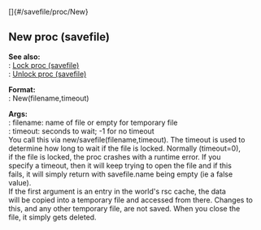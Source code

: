 []{#/savefile/proc/New}    
## New proc (savefile)    
**See also:**    
:   [Lock proc (savefile)](/ref/savefile/proc/Lock/Lock.md)    
:   [Unlock proc (savefile)](/ref/savefile/proc/Unlock/Unlock.md)    
<!-- -->    
**Format:**    
:   New(filename,timeout)    
<!-- -->    
**Args:**    
:   filename: name of file or empty for temporary file    
:   timeout: seconds to wait; -1 for no timeout    
You call this via new/savefile(filename,timeout). The timeout is used to    
determine how long to wait if the file is locked. Normally (timeout=0),    
if the file is locked, the proc crashes with a runtime error. If you    
specify a timeout, then it will keep trying to open the file and if this    
fails, it will simply return with savefile.name being empty (ie a false    
value).    
If the first argument is an entry in the world\'s rsc cache, the data    
will be copied into a temporary file and accessed from there. Changes to    
this, and any other temporary file, are not saved. When you close the    
file, it simply gets deleted.  